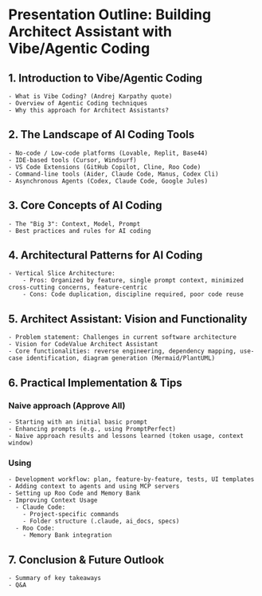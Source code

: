 # Presentation Outline: Building Architect Assistant with Vibe/Agentic Coding

## 1. Introduction to Vibe/Agentic Coding
    - What is Vibe Coding? (Andrej Karpathy quote)
    - Overview of Agentic Coding techniques
    - Why this approach for Architect Assistants?

## 2. The Landscape of AI Coding Tools
    - No-code / Low-code platforms (Lovable, Replit, Base44)
    - IDE-based tools (Cursor, Windsurf)
    - VS Code Extensions (GitHub Copilot, Cline, Roo Code)
    - Command-line tools (Aider, Claude Code, Manus, Codex Cli)
    - Asynchronous Agents (Codex, Claude Code, Google Jules)

## 3. Core Concepts of AI Coding
    - The "Big 3": Context, Model, Prompt
    - Best practices and rules for AI coding

## 4. Architectural Patterns for AI Coding
    - Vertical Slice Architecture:
        - Pros: Organized by feature, single prompt context, minimized cross-cutting concerns, feature-centric
        - Cons: Code duplication, discipline required, poor code reuse

## 5. Architect Assistant: Vision and Functionality
    - Problem statement: Challenges in current software architecture
    - Vision for CodeValue Architect Assistant
    - Core functionalities: reverse engineering, dependency mapping, use-case identification, diagram generation (Mermaid/PlantUML)

## 6. Practical Implementation & Tips
### Naive approach (Approve All)
    - Starting with an initial basic prompt
    - Enhancing prompts (e.g., using PromptPerfect)
    - Naive approach results and lessons learned (token usage, context window)
### Using 
    - Development workflow: plan, feature-by-feature, tests, UI templates
    - Adding context to agents and using MCP servers
    - Setting up Roo Code and Memory Bank
    - Improving Context Usage
      - Claude Code:
        - Project-specific commands
        - Folder structure (.claude, ai_docs, specs)
      - Roo Code: 
        - Memory Bank integration

## 7. Conclusion & Future Outlook
    - Summary of key takeaways
    - Q&A